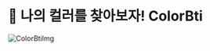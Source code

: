 # 🎨 나의 컬러를 찾아보자! ColorBti

![ColorBtiImg](https://github.com/likelion-project-README/README/assets/103485622/b572ce21-23a1-427a-a3be-fed8a0b5ea6b)



